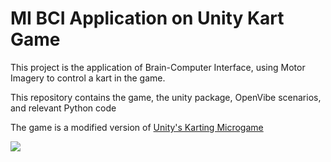 # MI BCI Application on Unity Kart Game

This project is the application of Brain-Computer Interface, using Motor Imagery to control a kart in the game.

This repository contains the game, the unity package, OpenVibe scenarios, and relevant Python code

The game is a modified version of [Unity's Karting Microgame](https://learn.unity.com/project/karting-template)

![](https://github.com/xEvheMary/MI-BCI-UnityKart/blob/main/UnityBCIKart%20(2).gif)
